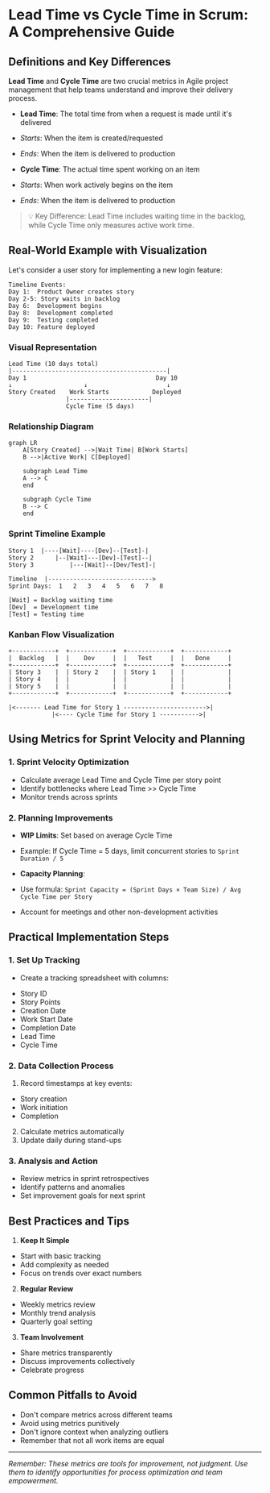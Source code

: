 # Lead Time vs Cycle Time in Scrum: A Comprehensive Guide

## Definitions and Key Differences

**Lead Time** and **Cycle Time** are two crucial metrics in Agile project management that help teams understand and improve their delivery process.

- **Lead Time**: The total time from when a request is made until it's delivered
- _Starts_: When the item is created/requested
- _Ends_: When the item is delivered to production

- **Cycle Time**: The actual time spent working on an item
- _Starts_: When work actively begins on the item
- _Ends_: When the item is delivered to production

> 💡 Key Difference: Lead Time includes waiting time in the backlog, while Cycle Time only measures active work time.

## Real-World Example with Visualization

Let's consider a user story for implementing a new login feature:

```
Timeline Events:
Day 1:  Product Owner creates story
Day 2-5: Story waits in backlog
Day 6:  Development begins
Day 8:  Development completed
Day 9:  Testing completed
Day 10: Feature deployed
```

### Visual Representation
```
Lead Time (10 days total)
|-------------------------------------------|
Day 1                                    Day 10
↓                    ↓                      ↓
Story Created    Work Starts            Deployed
                |----------------------|
                Cycle Time (5 days)
```

### Relationship Diagram
```mermaid
graph LR
    A[Story Created] -->|Wait Time| B[Work Starts]
    B -->|Active Work| C[Deployed]
    
    subgraph Lead Time
    A --> C
    end
    
    subgraph Cycle Time
    B --> C
    end
```

### Sprint Timeline Example
```
Story 1  |----[Wait]----[Dev]--[Test]-|
Story 2      |--[Wait]---[Dev]-[Test]--|
Story 3          |---[Wait]--[Dev/Test]-|

Timeline  |----------------------------->
Sprint Days:  1   2   3   4   5   6   7   8

[Wait] = Backlog waiting time
[Dev]  = Development time
[Test] = Testing time
```

### Kanban Flow Visualization
```
+------------+  +------------+  +------------+  +------------+
|  Backlog   |  |    Dev     |  |   Test     |  |   Done     |
+------------+  +------------+  +------------+  +------------+
| Story 3    |  | Story 2    |  | Story 1    |  |            |
| Story 4    |  |            |  |            |  |            |
| Story 5    |  |            |  |            |  |            |
+------------+  +------------+  +------------+  +------------+

|<------- Lead Time for Story 1 ----------------------->|
            |<---- Cycle Time for Story 1 ----------->|
```

## Using Metrics for Sprint Velocity and Planning

### 1. Sprint Velocity Optimization
- Calculate average Lead Time and Cycle Time per story point
- Identify bottlenecks where Lead Time >> Cycle Time
- Monitor trends across sprints

### 2. Planning Improvements
- **WIP Limits**: Set based on average Cycle Time
- Example: If Cycle Time = 5 days, limit concurrent stories to `Sprint Duration / 5`

- **Capacity Planning**:
- Use formula: `Sprint Capacity = (Sprint Days × Team Size) / Avg Cycle Time per Story`
- Account for meetings and other non-development activities

## Practical Implementation Steps

### 1. Set Up Tracking
- Create a tracking spreadsheet with columns:
* Story ID
* Story Points
* Creation Date
* Work Start Date
* Completion Date
* Lead Time
* Cycle Time

### 2. Data Collection Process
1. Record timestamps at key events:
- Story creation
- Work initiation
- Completion
2. Calculate metrics automatically
3. Update daily during stand-ups

### 3. Analysis and Action
- Review metrics in sprint retrospectives
- Identify patterns and anomalies
- Set improvement goals for next sprint

## Best Practices and Tips

1. **Keep It Simple**
- Start with basic tracking
- Add complexity as needed
- Focus on trends over exact numbers

2. **Regular Review**
- Weekly metrics review
- Monthly trend analysis
- Quarterly goal setting

3. **Team Involvement**
- Share metrics transparently
- Discuss improvements collectively
- Celebrate progress

## Common Pitfalls to Avoid

- Don't compare metrics across different teams
- Avoid using metrics punitively
- Don't ignore context when analyzing outliers
- Remember that not all work items are equal

---

*Remember: These metrics are tools for improvement, not judgment. Use them to identify opportunities for process optimization and team empowerment.*

